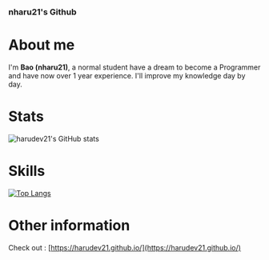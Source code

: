 ### nharu21's Github

# **About me**

I'm **Bao (nharu21)**, a normal student have a dream to become a Programmer and have now over 1 year experience.
I'll improve my knowledge day by day.

# **Stats**

![harudev21's GitHub stats](https://github-readme-stats.vercel.app/api?username=harudev21&show_icons=true&theme=dracula)

# **Skills**

[![Top Langs](https://github-readme-stats.vercel.app/api/top-langs/?username=harudev21)](https://github.com/harudev21/harudev21.github.io)

# **Other information**

Check out : [https://harudev21.github.io/](https://harudev21.github.io/)
